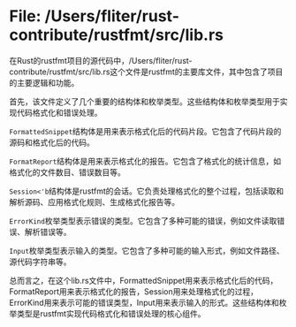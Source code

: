 # File: /Users/fliter/rust-contribute/rustfmt/src/lib.rs

在Rust的rustfmt项目的源代码中，/Users/fliter/rust-contribute/rustfmt/src/lib.rs这个文件是rustfmt的主要库文件，其中包含了项目的主要逻辑和功能。

首先，该文件定义了几个重要的结构体和枚举类型。这些结构体和枚举类型用于实现代码格式化和错误处理。

`FormattedSnippet`结构体是用来表示格式化后的代码片段。它包含了代码片段的源码和格式化后的代码。

`FormatReport`结构体是用来表示格式化的报告。它包含了格式化的统计信息，如格式化的文件数目、错误数目等。

`Session<'b`结构体是rustfmt的会话。它负责处理格式化的整个过程，包括读取和解析源码、应用格式化规则、生成格式化报告等。

`ErrorKind`枚举类型表示错误的类型。它包含了多种可能的错误，例如文件读取错误、解析错误等。

`Input`枚举类型表示输入的类型。它包含了多种可能的输入形式，例如文件路径、源代码字符串等。

总而言之，在这个lib.rs文件中，FormattedSnippet用来表示格式化后的代码，FormatReport用来表示格式化的报告，Session用来处理格式化的过程，ErrorKind用来表示可能的错误类型，Input用来表示输入的形式。这些结构体和枚举类型是rustfmt实现代码格式化和错误处理的核心组件。

